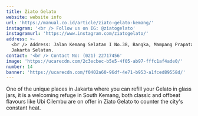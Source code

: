```yaml
---
title: Ziato Gelato
website: website info
url: 'https://manual.co.id/article/ziato-gelato-kemang/'
instagram: '<br /> Follow us on IG: @ziatogelato'
instagramurl: 'https://www.instagram.com/ziatogelato/'
address: >-
  <br /> Address: Jalan Kemang Selatan I No.38, Bangka, Mampang Prapatan, Kota
  Jakarta Selatan.
contact: '<br /> Contact No: (021) 22717456'
image: 'https://ucarecdn.com/2c3ecbec-b5e5-4f05-ab97-fffc1af4ade0/'
number: 14
banner: 'https://ucarecdn.com/f0402a60-96df-4e71-b953-a1fced89558d/'
---
```

One of the unique places in Jakarta where you can refill your Gelato in glass jars, it is a welcoming refuge in South Kemang, both classic and offbeat flavours like Ubi Cilembu are on offer in Ziato Gelato to counter the city's constant heat.
